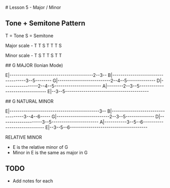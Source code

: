 
# Lesson 5 - Major / Minor

## Tone + Semitone Pattern
T = Tone
S = Semitone

Major scale - T T S T T T S

Minor scale - T S T T S T T

## G MAJOR (Ionian Mode)

E|-----------------------------------------2--3--
B|-----------------------------------3--5--------
G|--------------------------2--4--5--------------
D|-----------------2--4--5-----------------------
A|--------2--3--5--------------------------------
E|--3--5-----------------------------------------

## G NATURAL MINOR

E|--------------------------------------------3--
B|-----------------------------------3--4--6-----
G|--------------------------2--3--5--------------
D|--------------------3--5-----------------------
A|-----------3--5--6-----------------------------
E|--3--5--6--------------------------------------

RELATIVE MINOR

- E is the relative minor of G
- Minor in E is the same as major in G

## TODO

- Add notes for each
